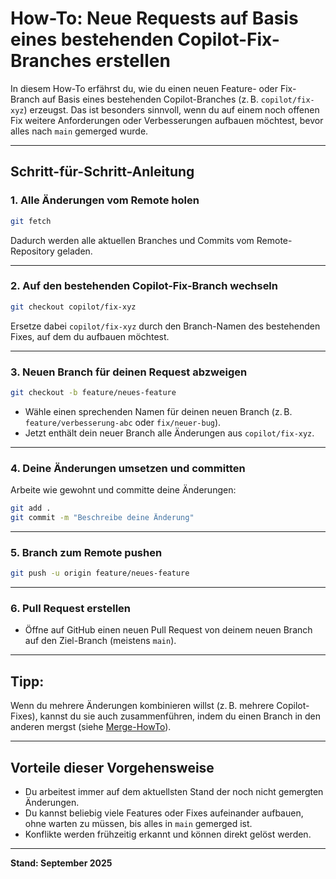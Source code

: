 # How-To: Neue Requests auf Basis eines bestehenden Copilot-Fix-Branches erstellen

In diesem How-To erfährst du, wie du einen neuen Feature- oder Fix-Branch auf Basis eines bestehenden Copilot-Branches (z. B. `copilot/fix-xyz`) erzeugst. Das ist besonders sinnvoll, wenn du auf einem noch offenen Fix weitere Anforderungen oder Verbesserungen aufbauen möchtest, bevor alles nach `main` gemerged wurde.

---

## Schritt-für-Schritt-Anleitung

### 1. **Alle Änderungen vom Remote holen**

```bash
git fetch
```

Dadurch werden alle aktuellen Branches und Commits vom Remote-Repository geladen.

---

### 2. **Auf den bestehenden Copilot-Fix-Branch wechseln**

```bash
git checkout copilot/fix-xyz
```

Ersetze dabei `copilot/fix-xyz` durch den Branch-Namen des bestehenden Fixes, auf dem du aufbauen möchtest.

---

### 3. **Neuen Branch für deinen Request abzweigen**

```bash
git checkout -b feature/neues-feature
```

- Wähle einen sprechenden Namen für deinen neuen Branch (z. B. `feature/verbesserung-abc` oder `fix/neuer-bug`).
- Jetzt enthält dein neuer Branch alle Änderungen aus `copilot/fix-xyz`.

---

### 4. **Deine Änderungen umsetzen und committen**

Arbeite wie gewohnt und committe deine Änderungen:

```bash
git add .
git commit -m "Beschreibe deine Änderung"
```

---

### 5. **Branch zum Remote pushen**

```bash
git push -u origin feature/neues-feature
```

---

### 6. **Pull Request erstellen**

- Öffne auf GitHub einen neuen Pull Request von deinem neuen Branch auf den Ziel-Branch (meistens `main`).

---

## **Tipp:**  
Wenn du mehrere Änderungen kombinieren willst (z. B. mehrere Copilot-Fixes), kannst du sie auch zusammenführen, indem du einen Branch in den anderen mergst (siehe [Merge-HowTo](./how-to-merge-copilot-fixes.md)).

---

## **Vorteile dieser Vorgehensweise**

- Du arbeitest immer auf dem aktuellsten Stand der noch nicht gemergten Änderungen.
- Du kannst beliebig viele Features oder Fixes aufeinander aufbauen, ohne warten zu müssen, bis alles in `main` gemerged ist.
- Konflikte werden frühzeitig erkannt und können direkt gelöst werden.

---

**Stand: September 2025**